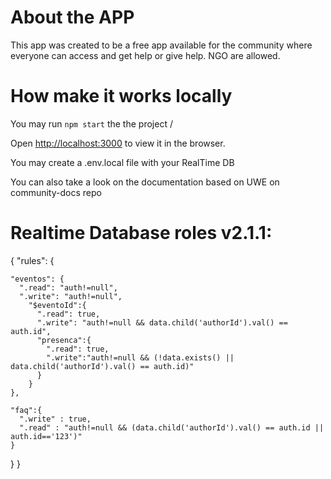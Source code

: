 # About the APP
This app was created to be a free app available for the community where everyone can access and get help or give help.
NGO are allowed.

# How make it works locally
You may run `npm start` the the project /

Open [http://localhost:3000](http://localhost:3000) to view it in the browser.

You may create a .env.local file with your RealTime DB

You can also take a look on the documentation based on UWE on community-docs repo

# Realtime Database roles v2.1.1:
{
  "rules": {
    
    "eventos": {
      ".read": "auth!=null",
      ".write": "auth!=null",
        "$eventoId":{
          ".read": true,
          ".write": "auth!=null && data.child('authorId').val() == auth.id",
          "presenca":{
            ".read": true,
            ".write":"auth!=null && (!data.exists() || data.child('authorId').val() == auth.id)"
          }
        }
    },
    
    "faq":{
      ".write" : true,
      ".read" : "auth!=null && (data.child('authorId').val() == auth.id || auth.id=='123')"
    }
  }
}